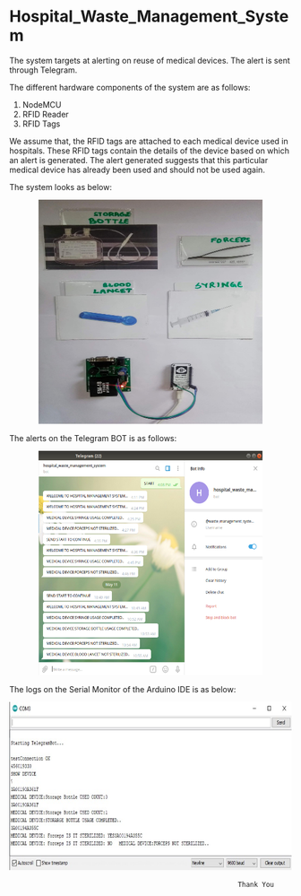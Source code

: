 # Hospital_Waste_Management_System

The system targets at alerting on reuse of medical devices. The alert is sent through Telegram.

The different hardware components of the system are as follows:
   1. NodeMCU
   2. RFID Reader
   3. RFID Tags

We assume that, the RFID tags are attached to each medical device used in hospitals. These RFID tags contain the details of the device based on which an alert is generated. The alert generated suggests that this particular medical device has already been used and should not be used again.

The system looks as below:

<p align="center">
<img src="images/System.jpg" width="400" height="400">
</p>

The alerts on the Telegram BOT is as follows:

<p align="center">
<img src="images/Telegram_Alert.png" width="400" height="400">
</p>

The logs on the Serial Monitor of the Arduino IDE is as below:

<p align="center">
<img src="images/Serial_Monitor_Output.jpg" width="600" height="300">
</p>


                                                             Thank You
